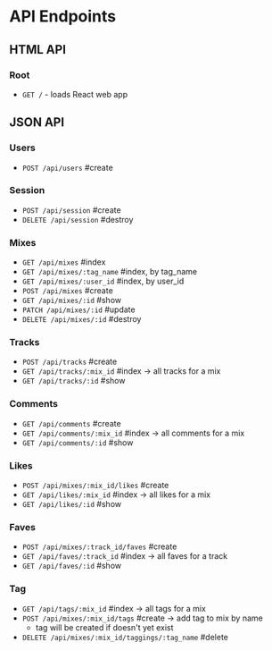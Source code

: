 # API Endpoints

## HTML API

### Root

- `GET /` - loads React web app

## JSON API

### Users
- `POST /api/users` #create

### Session
- `POST /api/session` #create
- `DELETE /api/session` #destroy

### Mixes
- `GET /api/mixes` #index
- `GET /api/mixes/:tag_name` #index, by tag_name
- `GET /api/mixes/:user_id` #index, by user_id
- `POST /api/mixes` #create
- `GET /api/mixes/:id` #show
- `PATCH /api/mixes/:id` #update
- `DELETE /api/mixes/:id` #destroy

### Tracks
- `POST /api/tracks` #create
- `GET /api/tracks/:mix_id` #index -> all tracks for a mix
- `GET /api/tracks/:id` #show

### Comments
- `GET /api/comments` #create
- `GET /api/comments/:mix_id` #index -> all comments for a mix
- `GET /api/comments/:id` #show

### Likes
- `POST /api/mixes/:mix_id/likes` #create
- `GET /api/likes/:mix_id` #index -> all likes for a mix
- `GET /api/likes/:id` #show


### Faves
- `POST /api/mixes/:track_id/faves` #create
- `GET /api/faves/:track_id` #index -> all faves for a track
- `GET /api/faves/:id` #show

### Tag
- `GET /api/tags/:mix_id` #index -> all tags for a mix
- `POST /api/mixes/:mix_id/tags` #create -> add tag to mix by name
	- tag will be created if doesn't yet exist
- `DELETE /api/mixes/:mix_id/taggings/:tag_name` #delete
